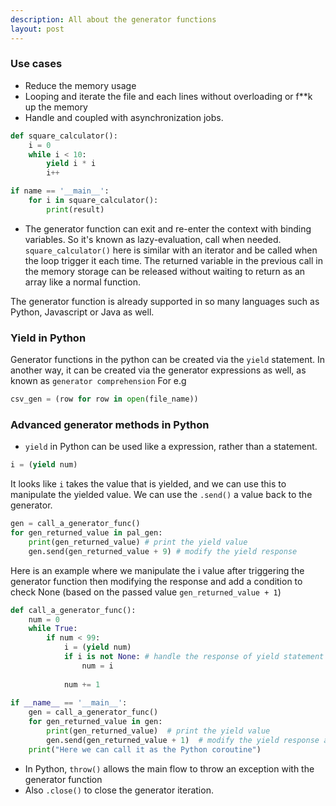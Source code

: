 ```yaml
---
description: All about the generator functions
layout: post
---
```

### Use cases
- Reduce the memory usage
- Looping and iterate the file and each lines without overloading or f**k up the memory
- Handle and coupled with asynchronization jobs.

```python
def square_calculator():
	i = 0
	while i < 10:
		yield i * i
		i++

if name == '__main__':
	for i in square_calculator():
		print(result)
```

- The generator function can exit and re-enter the context with binding variables. So it's known as lazy-evaluation, call when needed. `square_calculator()` here is similar with an iterator and be called when the loop trigger it each time. The returned variable in the previous call in the memory storage can be released without waiting to return as an array like a normal function.

The generator function is already supported in so many languages such as Python, Javascript or Java as well.


### Yield in Python
Generator functions in the python can be created via the `yield` statement. In another way, it can be created via the generator expressions as well, as known as `generator comprehension`
For e.g
```python
csv_gen = (row for row in open(file_name))
```


### Advanced generator methods in Python
- `yield` in Python can be used like a expression, rather than a statement. 
```python
i = (yield num)
```
It looks like `i` takes the value that is yielded, and we can use this to manipulate the yielded value. We can use the `.send()` a value back to the generator.

```python
gen = call_a_generator_func()
for gen_returned_value in pal_gen:
    print(gen_returned_value) # print the yield value
    gen.send(gen_returned_value + 9) # modify the yield response
```


Here is an example where we manipulate the i value after triggering the generator function then modifying the response and add a condition to check None (based on the passed value `gen_returned_value + 1`)
```python
def call_a_generator_func():  
    num = 0  
    while True:  
        if num < 99:  
            i = (yield num)  
            if i is not None: # handle the response of yield statement  
                num = i  
  
            num += 1  
  
if __name__ == '__main__':  
    gen = call_a_generator_func()  
    for gen_returned_value in gen:  
        print(gen_returned_value)  # print the yield value  
        gen.send(gen_returned_value + 1)  # modify the yield response and continue the loop  
    print("Here we can call it as the Python coroutine")
```
- In Python, `throw()` allows the main flow to throw an exception with the generator function
- Also `.close()` to close the generator iteration.